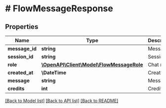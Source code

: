 # # FlowMessageResponse

## Properties

Name | Type | Description | Notes
------------ | ------------- | ------------- | -------------
**message_id** | **string** | Message ID |
**session_id** | **string** | Session ID |
**role** | [**\OpenAPI\Client\Model\FlowMessageRole**](FlowMessageRole.md) | Chat role |
**created_at** | **\DateTime** | Created at |
**message** | **string** | Message |
**credits** | **int** | Credits |

[[Back to Model list]](../../README.md#models) [[Back to API list]](../../README.md#endpoints) [[Back to README]](../../README.md)
